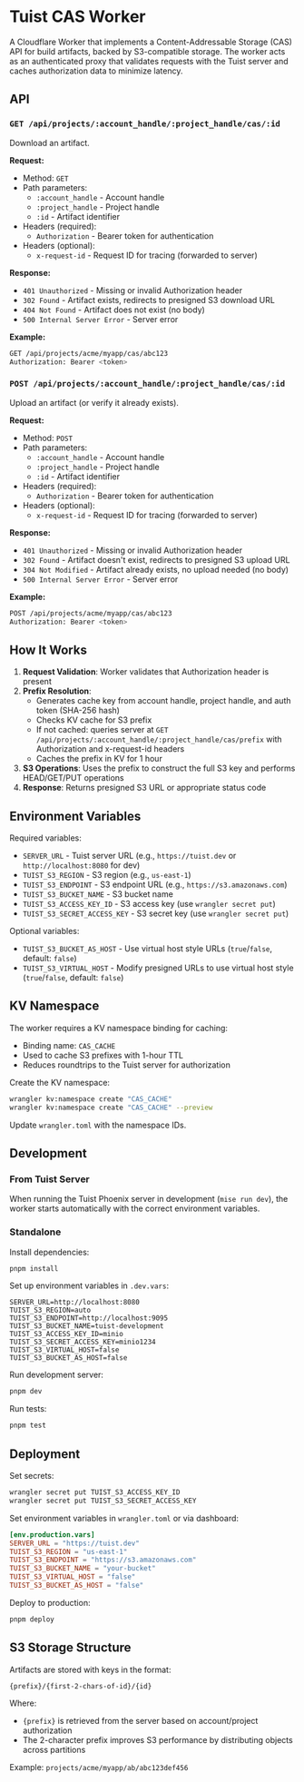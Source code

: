 # Tuist CAS Worker

A Cloudflare Worker that implements a Content-Addressable Storage (CAS) API for build artifacts, backed by S3-compatible storage. The worker acts as an authenticated proxy that validates requests with the Tuist server and caches authorization data to minimize latency.

## API

### `GET /api/projects/:account_handle/:project_handle/cas/:id`

Download an artifact.

**Request:**
- Method: `GET`
- Path parameters:
  - `:account_handle` - Account handle
  - `:project_handle` - Project handle
  - `:id` - Artifact identifier
- Headers (required):
  - `Authorization` - Bearer token for authentication
- Headers (optional):
  - `x-request-id` - Request ID for tracing (forwarded to server)

**Response:**
- `401 Unauthorized` - Missing or invalid Authorization header
- `302 Found` - Artifact exists, redirects to presigned S3 download URL
- `404 Not Found` - Artifact does not exist (no body)
- `500 Internal Server Error` - Server error

**Example:**
```bash
GET /api/projects/acme/myapp/cas/abc123
Authorization: Bearer <token>
```

### `POST /api/projects/:account_handle/:project_handle/cas/:id`

Upload an artifact (or verify it already exists).

**Request:**
- Method: `POST`
- Path parameters:
  - `:account_handle` - Account handle
  - `:project_handle` - Project handle
  - `:id` - Artifact identifier
- Headers (required):
  - `Authorization` - Bearer token for authentication
- Headers (optional):
  - `x-request-id` - Request ID for tracing (forwarded to server)

**Response:**
- `401 Unauthorized` - Missing or invalid Authorization header
- `302 Found` - Artifact doesn't exist, redirects to presigned S3 upload URL
- `304 Not Modified` - Artifact already exists, no upload needed (no body)
- `500 Internal Server Error` - Server error

**Example:**
```bash
POST /api/projects/acme/myapp/cas/abc123
Authorization: Bearer <token>
```

## How It Works

1. **Request Validation**: Worker validates that Authorization header is present
2. **Prefix Resolution**:
   - Generates cache key from account handle, project handle, and auth token (SHA-256 hash)
   - Checks KV cache for S3 prefix
   - If not cached: queries server at `GET /api/projects/:account_handle/:project_handle/cas/prefix` with Authorization and x-request-id headers
   - Caches the prefix in KV for 1 hour
3. **S3 Operations**: Uses the prefix to construct the full S3 key and performs HEAD/GET/PUT operations
4. **Response**: Returns presigned S3 URL or appropriate status code

## Environment Variables

Required variables:

- `SERVER_URL` - Tuist server URL (e.g., `https://tuist.dev` or `http://localhost:8080` for dev)
- `TUIST_S3_REGION` - S3 region (e.g., `us-east-1`)
- `TUIST_S3_ENDPOINT` - S3 endpoint URL (e.g., `https://s3.amazonaws.com`)
- `TUIST_S3_BUCKET_NAME` - S3 bucket name
- `TUIST_S3_ACCESS_KEY_ID` - S3 access key (use `wrangler secret put`)
- `TUIST_S3_SECRET_ACCESS_KEY` - S3 secret key (use `wrangler secret put`)

Optional variables:

- `TUIST_S3_BUCKET_AS_HOST` - Use virtual host style URLs (`true`/`false`, default: `false`)
- `TUIST_S3_VIRTUAL_HOST` - Modify presigned URLs to use virtual host style (`true`/`false`, default: `false`)

## KV Namespace

The worker requires a KV namespace binding for caching:

- Binding name: `CAS_CACHE`
- Used to cache S3 prefixes with 1-hour TTL
- Reduces roundtrips to the Tuist server for authorization

Create the KV namespace:

```bash
wrangler kv:namespace create "CAS_CACHE"
wrangler kv:namespace create "CAS_CACHE" --preview
```

Update `wrangler.toml` with the namespace IDs.

## Development

### From Tuist Server

When running the Tuist Phoenix server in development (`mise run dev`), the worker starts automatically with the correct environment variables.

### Standalone

Install dependencies:

```bash
pnpm install
```

Set up environment variables in `.dev.vars`:

```
SERVER_URL=http://localhost:8080
TUIST_S3_REGION=auto
TUIST_S3_ENDPOINT=http://localhost:9095
TUIST_S3_BUCKET_NAME=tuist-development
TUIST_S3_ACCESS_KEY_ID=minio
TUIST_S3_SECRET_ACCESS_KEY=minio1234
TUIST_S3_VIRTUAL_HOST=false
TUIST_S3_BUCKET_AS_HOST=false
```

Run development server:

```bash
pnpm dev
```

Run tests:

```bash
pnpm test
```

## Deployment

Set secrets:

```bash
wrangler secret put TUIST_S3_ACCESS_KEY_ID
wrangler secret put TUIST_S3_SECRET_ACCESS_KEY
```

Set environment variables in `wrangler.toml` or via dashboard:

```toml
[env.production.vars]
SERVER_URL = "https://tuist.dev"
TUIST_S3_REGION = "us-east-1"
TUIST_S3_ENDPOINT = "https://s3.amazonaws.com"
TUIST_S3_BUCKET_NAME = "your-bucket"
TUIST_S3_VIRTUAL_HOST = "false"
TUIST_S3_BUCKET_AS_HOST = "false"
```

Deploy to production:

```bash
pnpm deploy
```

## S3 Storage Structure

Artifacts are stored with keys in the format:

```
{prefix}/{first-2-chars-of-id}/{id}
```

Where:
- `{prefix}` is retrieved from the server based on account/project authorization
- The 2-character prefix improves S3 performance by distributing objects across partitions

Example: `projects/acme/myapp/ab/abc123def456`
